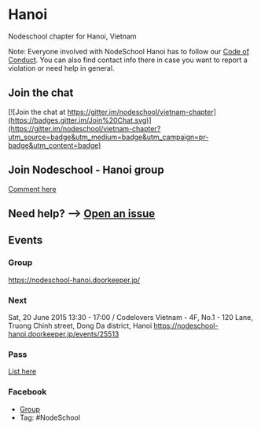 # Hanoi

Nodeschool chapter for Hanoi, Vietnam

Note: Everyone involved with NodeSchool Hanoi has to follow our [Code of Conduct](https://github.com/nodeschool/hanoi/blob/master/code_of_conduct.md). You can also find contact info there in case you want to report a violation or need help in general.

## Join the chat
[![Join the chat at https://gitter.im/nodeschool/vietnam-chapter](https://badges.gitter.im/Join%20Chat.svg)](https://gitter.im/nodeschool/vietnam-chapter?utm_source=badge&utm_medium=badge&utm_campaign=pr-badge&utm_content=badge)

## Join Nodeschool - Hanoi group
[Comment here](https://github.com/nodeschool/hanoi/issues/6)

## Need help? --> [Open an issue](https://github.com/nodeschool/hanoi/issues)

## Events
### Group
https://nodeschool-hanoi.doorkeeper.jp/

### Next
Sat, 20 June 2015 13:30 - 17:00 / Codelovers Vietnam - 4F, No.1 - 120 Lane, Truong Chinh street, Dong Da district, Hanoi
https://nodeschool-hanoi.doorkeeper.jp/events/25513

### Pass
[List here](https://github.com/nodeschool/hanoi/wiki#c%C3%A1c-s%E1%BB%B1-ki%E1%BB%87n-%C4%91%C3%A3-di%E1%BB%85n-ra)

### Facebook
 * [Group](https://www.facebook.com/groups/1042830465728149)
 * Tag: #NodeSchool
